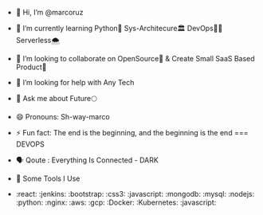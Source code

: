 - 👋 Hi, I’m @marcoruz
- 🌱 I’m currently learning Python🐍 Sys-Architecure🏛 DevOps👮🏻‍ Serverless🌨 
- 👯 I’m looking to collaborate on OpenSource📖 & Create Small SaaS Based Product🚀
- 🤔 I’m looking for help with Any Tech
- 💬 Ask me about Future🌕
- 😄 Pronouns: Sh-way-marco
- ⚡ Fun fact: The end is the beginning, and the beginning is the end === DEVOPS
- 🗣 Qoute : Everything Is Connected - DARK



- 🚀 Some Tools I Use
- :react: :jenkins: :bootstrap: :css3: :javascript: :mongodb: :mysql: :nodejs: :python: :nginx: :aws: :gcp: :Docker: :Kubernetes: :javascript:

